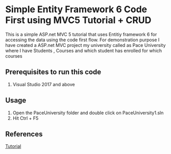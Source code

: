 # Simple Entity Framework 6 Code First using MVC5 Tutorial + CRUD 
This is a simple ASP.net MVC 5 tutorial that uses Entitiy framework 6 for accessing the data using the code first flow.
For demonstration purpose I have created a ASP.net MVC project my university called as Pace University where I have Students , Courses and which student has enrolled for which courses

## Prerequisites to run this code
 1. Visual Studio 2017 and above

## Usage
1. Open the PaceUniversity folder and double click on PaceUniversity1.sln
2. Hit Ctrl + F5

## References
[Tutorial](https://docs.microsoft.com/en-us/aspnet/mvc/overview/getting-started/getting-started-with-ef-using-mvc/creating-an-entity-framework-data-model-for-an-asp-net-mvc-application)
	
